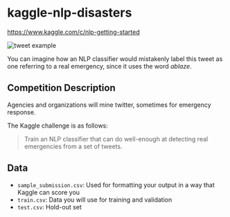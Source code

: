 # kaggle-nlp-disasters
https://www.kaggle.com/c/nlp-getting-started

![tweet example](https://storage.googleapis.com/kaggle-media/competitions/tweet_screenshot.png)

You can imagine how an NLP classifier would
mistakenly label this tweet as one referring to a real 
emergency, since it uses the word _ablaze_.

## Competition Description
Agencies and organizations will mine twitter,
sometimes for emergency response.



The Kaggle challenge is as follows:
>Train an NLP classifier that can do well-enough at detecting real emergencies from a set of tweets.

## Data
* `sample_submission.csv`: Used for formatting your output in a way that Kaggle can score you
* `train.csv`: Data you will use for training and validation
* `test.csv`: Hold-out set
